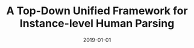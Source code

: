 ---
title: "A Top-Down Unified Framework for Instance-level Human Parsing"
collection: publications
authors: '<a href="https://qinhaifangpku.github.io">Haifang Qin</a>, <strong>Weixiang Hong</strong>, <a href="https://hfslyc.github.io">Wei-Chih Hung</a>, <a href="https://sites.google.com/site/yihsuantsai">Yi-Hsuan Tsai</a>, <a href="http://faculty.ucmerced.edu/mhyang">Ming-Hsuan Yang</a>'
date: 2019-01-01
venue: 'British Machine Vision Conference (BMVC)'
paperurl: 'https://bmvc2019.org/wp-content/uploads/papers/0041-paper.pdf'
---